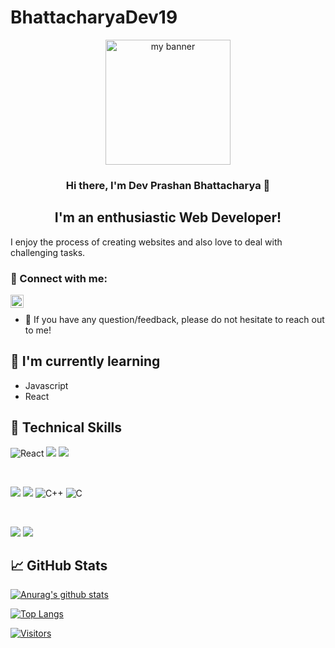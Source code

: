 # BhattacharyaDev19
<p align="center">
  <a href="https://www.BhattacharyaDev19.dev/" target="_blank" rel="noreferrer"><img src="https://github.com/prashandev-19/BhattacharyaDev19/assets/144698239/db3f291e-4121-44da-99d7-a7ddefff2045" width="200" height="200" alt="my banner"></a>
</p>

<h3 align="center">
Hi there, I'm Dev Prashan Bhattacharya</a> 👋
</h3>

<h2 align="center">
I'm an enthusiastic Web Developer!
</h2> 

I enjoy the process of creating websites and also love to deal with challenging tasks.

### 🤝 Connect with me:

<a href="https://www.linkedin.com/in/dev-prashan-bhattacharya-488129250/"><img align="left" src="https://raw.githubusercontent.com/yushi1007/yushi1007/main/images/linkedin.svg" alt="Yu Shi | LinkedIn" width="21px"/></a>
</br>
- 💬 If you have any question/feedback, please do not hesitate to reach out to me!

## 🌱 I'm currently learning

- Javascript
- React  

## 💼 Technical Skills

![React](https://img.shields.io/badge/react-%2320232a.svg?style=for-the-badge&logo=react&logoColor=%2361DAFB)
![](https://img.shields.io/badge/Code-JavaScript-informational?style=flat&logo=JavaScript&color=F7DF1E)
![](https://img.shields.io/badge/Code-HTML5-informational?style=flat&logo=HTML5&color=E34F26)

</br>

![](https://img.shields.io/badge/Style-Bootstrap-informational?style=flat&logo=Bootstrap&color=7952B3)
![](https://img.shields.io/badge/Style-CSS3-informational?style=flat&logo=CSS3&color=1572B6)
![C++](https://img.shields.io/badge/c++-%2300599C.svg?style=for-the-badge&logo=c%2B%2B&logoColor=white)
![C](https://img.shields.io/badge/c-%2300599C.svg?style=for-the-badge&logo=c&logoColor=white)


</br>

![](https://img.shields.io/badge/Tools-Git-informational?style=flat&logo=Git&color=F05032)
![](https://img.shields.io/badge/Tools-GitHub-informational?style=flat&logo=GitHub&color=181717)


## 📈 GitHub Stats 

[![Anurag's github stats](https://github-readme-stats.vercel.app/api?username=BhattacharyaDev19)](https://github.com/yushi1007)

[![Top Langs](https://github-readme-stats.vercel.app/api/top-langs/?username=BhattacharyaDev19&layout=compact)](https://github.com/yushi1007)

[![Visitors](https://visitor-badge.glitch.me/badge?page_id=yushi1007.yushi1007)](https://www.yushi.dev/)
